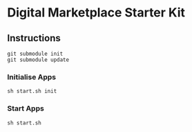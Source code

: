 # Digital Marketplace Starter Kit

## Instructions

```
git submodule init
git submodule update
```

### Initialise Apps

```
sh start.sh init
```

### Start Apps

```
sh start.sh
```
